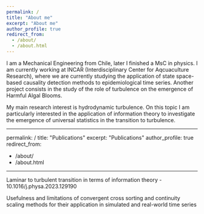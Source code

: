 ```yaml
---
permalink: /
title: "About me"
excerpt: "About me"
author_profile: true
redirect_from: 
  - /about/
  - /about.html
---
```


I am a Mechanical Engineering from Chile, later I finished a MsC in physics. I am currently working at INCAR (Interdisciplinary Center for Aqcuaculture Research), where we are currently studying the application of state space-based causality detection methods to epidemiological time series. Another project consists in the study of the role of turbulence on the emergence of Harmful Algal Blooms. 

My main research interest is hydrodynamic turbulence. On this topic I am particularly interested in the application of information theory to investigate the emergence of universal statistics in the transition to turbulence. 

---
permalink: /
title: "Publications"
excerpt: "Publications"
author_profile: true
redirect_from: 
  - /about/
  - /about.html
---

Laminar to turbulent transition in terms of information theory - 10.1016/j.physa.2023.129190 

Usefulness and limitations of convergent cross sorting and continuity scaling methods for their application in simulated and real-world time series


